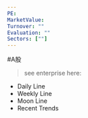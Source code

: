 ```yaml
---
PE: 
MarketValue: 
Turnover: ""
Evaluation: ""
Sectors: [""]
---
```

#A股 
> see enterprise here: 
- Daily Line
- Weekly Line
- Moon Line
- Recent Trends

